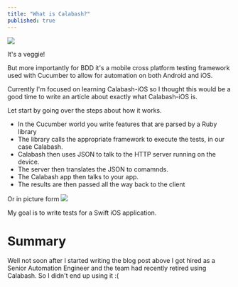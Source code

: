 ```yaml
---
title: "What is Calabash?"
published: true
---
```


![](https://upload.wikimedia.org/wikipedia/commons/a/a2/Courge_encore_verte.jpg)
It's a veggie!But more importantly for BDD it's a mobile cross platform testing framework used with Cucumber to allow for automation on both Android and iOS.Currently I'm focused on learning Calabash-iOS so I thought this would be a good time to write an article about exactly what Calabash-iOS is.Let start by going over the steps about how it works.+ In the Cucumber world you write features that are parsed by a Ruby library+ The library calls the appropriate framework to execute the tests, in our case Calabash.+ Calabash then uses JSON to talk to the HTTP server running on the device.+ The server then translates the JSON to comamnds.
+ The Calabash app then talks to your app.+ The results are then passed all the way back to the client

Or in picture form![](https://image.slidesharecdn.com/calabash-131223002917-phpapp02/95/calabash-for-iphone-apps-4-638.jpg?cb=1387758704)My goal is to write tests for a Swift iOS application.# Summary

Well not soon after I started writing the blog post above I got hired as a Senior Automation Engineer and the team had recently retired using Calabash. So I didn't end up using it :(
